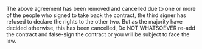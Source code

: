 The above agreement has been removed and cancelled due to one or more of the people who signed to take back the contract, the third signer has refused to declare the rights to the other two. But as the majority have decided otherwise, this has been cancelled, Do NOT WHATSOEVER re-add the contract and false-sign the contract or you will be subject to face the law.

